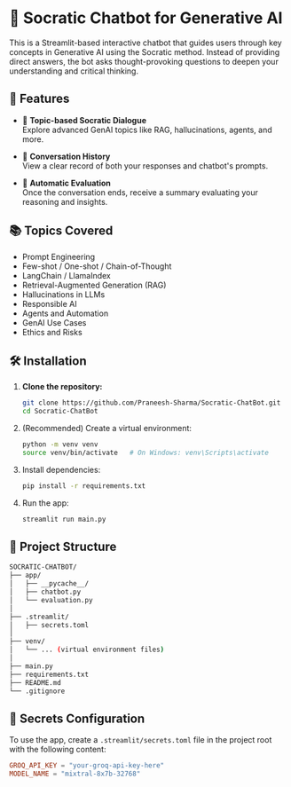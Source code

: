 # 🤖 Socratic Chatbot for Generative AI

This is a Streamlit-based interactive chatbot that guides users through key concepts in Generative AI using the Socratic method. Instead of providing direct answers, the bot asks thought-provoking questions to deepen your understanding and critical thinking.



## 🚀 Features

- 🧠 **Topic-based Socratic Dialogue**  
  Explore advanced GenAI topics like RAG, hallucinations, agents, and more.

- 💬 **Conversation History**  
  View a clear record of both your responses and chatbot's prompts.

- 🧪 **Automatic Evaluation**  
  Once the conversation ends, receive a summary evaluating your reasoning and insights.



## 📚 Topics Covered

- Prompt Engineering  
- Few-shot / One-shot / Chain-of-Thought  
- LangChain / LlamaIndex  
- Retrieval-Augmented Generation (RAG)  
- Hallucinations in LLMs  
- Responsible AI  
- Agents and Automation  
- GenAI Use Cases  
- Ethics and Risks



## 🛠️ Installation

1. **Clone the repository:**
   ```bash
   git clone https://github.com/Praneesh-Sharma/Socratic-ChatBot.git
   cd Socratic-ChatBot
   ```

2. (Recommended) Create a virtual environment:
   ```bash
   python -m venv venv
   source venv/bin/activate   # On Windows: venv\Scripts\activate
   ```

3. Install dependencies:
   ```bash
   pip install -r requirements.txt
   ```

4. Run the app:
   ```bash
   streamlit run main.py
   ```


## 📁 Project Structure
```bash
SOCRATIC-CHATBOT/
├── app/
│   ├── __pycache__/
│   ├── chatbot.py
│   └── evaluation.py
│
├── .streamlit/
│   ├── secrets.toml
│
├── venv/
│   └── ... (virtual environment files)
│
├── main.py
├── requirements.txt
├── README.md
└── .gitignore
```


## 🔐 Secrets Configuration

To use the app, create a `.streamlit/secrets.toml` file in the project root with the following content:

```toml
GROQ_API_KEY = "your-groq-api-key-here"
MODEL_NAME = "mixtral-8x7b-32768"
```
